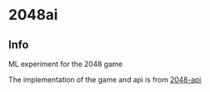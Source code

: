# 2048ai

## Info

ML experiment for the 2048 game

The implementation of the game and api is from [2048-api](https://github.com/duducheng/2048-api)

